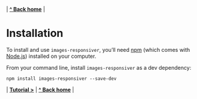 | **[ ^ Back home](/images-responsiver/#documentation)** |

# Installation

To install and use `images-responsiver`, you’ll need [npm](http://npmjs.com) (which comes with [Node.js](https://nodejs.org/en/download/)) installed on your computer.

From your command line, install `images-responsiver` as a dev dependency:

```
npm install images-responsiver --save-dev
```

| **[Tutorial >](/images-responsiver/tutorial.html)** | **[ ^ Back home](/images-responsiver/#documentation)** |
